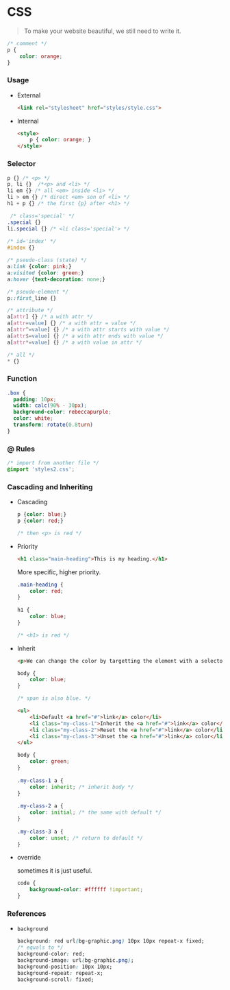 # CSS

> To make your website beautiful, we still need to write it.

```css
/* comment */
p {
    color: orange;
}
```

### Usage

* External

  ```html
  <link rel="stylesheet" href="styles/style.css">
  ```

* Internal

  ```html
  <style>
      p { color: orange; }
  </style>
  ```

### Selector

```css
p {} /* <p> */
p, li {}  /*<p> and <li> */
li em {} /* all <em> inside <li> */
li > em {} /* direct <em> son of <li> */
h1 + p {} /* the first {p} after <h1> */

 /* class='special' */
.special {}
li.special {} /* <li class='special'> */
    
/* id='index' */
#index {}

/* pseudo-class (state) */
a:link {color: pink;}
a:visited {color: green;}
a:hover {text-decoration: none;}

/* pseudo-element */
p::first_line {}

/* attribute */
a[attr] {} /* a with attr */
a[attr=value] {} /* a with attr = value */
a[attr^=value] {} /* a with attr starts with value */
a[attr$=value] {} /* a with attr ends with value */
a[attr*=value] {} /* a with value in attr */

/* all */
* {}
```

### Function

```css
.box {
  padding: 10px;
  width: calc(90% - 30px);
  background-color: rebeccapurple;
  color: white;
  transform: rotate(0.8turn)
}
```

### @ Rules

```css
/* import from another file */
@import 'styles2.css'; 


```


### Cascading and Inheriting

* Cascading

  ```css
  p {color: blue;}
  p {color: red;}
  
  /* then <p> is red */
  ```

* Priority

  ```html
  <h1 class="main-heading">This is my heading.</h1>
  ```

  More specific, higher priority.

  ```css
  .main-heading { 
      color: red; 
  }
          
  h1 { 
      color: blue; 
  }
  
  /* <h1> is red */
  ```

* Inherit

  ```html
  <p>We can change the color by targetting the element with a selector, such as this <span>span</span>.</p>
  ```

  ```css
  body {
      color: blue;
  }
  
  /* span is also blue. */
  ```

  ```html
  <ul>
      <li>Default <a href="#">link</a> color</li>                             // blue
      <li class="my-class-1">Inherit the <a href="#">link</a> color</li>      // green
      <li class="my-class-2">Reset the <a href="#">link</a> color</li>        // black
      <li class="my-class-3">Unset the <a href="#">link</a> color</li>        // green
  </ul>
  ```

  ```css
  body {
      color: green;
  }
            
  .my-class-1 a {
      color: inherit; /* inherit body */
  }
            
  .my-class-2 a {
      color: initial; /* the same with default */
  }
            
  .my-class-3 a {
      color: unset; /* return to default */
  }
  ```

* override

  sometimes it is just useful.

  ```css
  code {
      background-color: #ffffff !important;
  }
  ```

  
### References

* `background`

  ```css
  background: red url(bg-graphic.png) 10px 10px repeat-x fixed;
  /* equals to */ 
  background-color: red;
  background-image: url(bg-graphic.png);
  background-position: 10px 10px;
  background-repeat: repeat-x;
  background-scroll: fixed;
  ```

  
